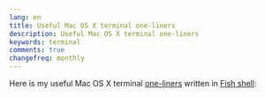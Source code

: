 ```yaml
---
lang: en
title: Useful Mac OS X terminal one-liners
description: Useful Mac OS X terminal one-liners
keywords: terminal
comments: true
changefreq: monthly
---
```


Here is my useful Mac OS X terminal [one-liners](https://gist.github.com/a1ip/acc83b7d4e5faa55b432) written in [Fish shell](https://fishshell.com):

<script src="https://gist.githubusercontent.com/a1ip/acc83b7d4e5faa55b432.js">
</script>
